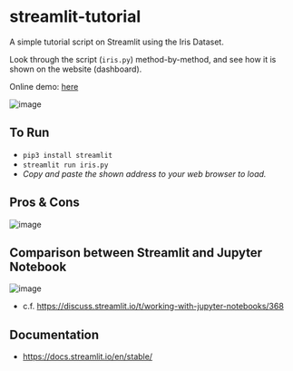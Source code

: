 # streamlit-tutorial

A simple tutorial script on Streamlit using the Iris Dataset.

Look through the script (`iris.py`) method-by-method, and see how it is shown on the website (dashboard).

Online demo: [here](https://share.streamlit.io/zaemyung/streamlit-tutorial/main/iris.py)

![image](https://user-images.githubusercontent.com/3746478/118778770-b5cc6100-b88a-11eb-8786-29967368da28.png)



## To Run
- ```pip3 install streamlit```
- ```streamlit run iris.py```
- _Copy and paste the shown address to your web browser to load._

## Pros & Cons
![image](https://user-images.githubusercontent.com/3746478/118777533-74878180-b889-11eb-9af0-4affa2eb3d77.png)

## Comparison between Streamlit and Jupyter Notebook
![image](https://user-images.githubusercontent.com/3746478/118777566-7ea98000-b889-11eb-9e2c-516de58a8dfd.png)
- c.f. https://discuss.streamlit.io/t/working-with-jupyter-notebooks/368

## Documentation
- https://docs.streamlit.io/en/stable/
